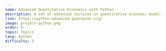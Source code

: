 ```yaml
---
name: Advanced Quantitative Economics with Python
description: A set of advanced lectures on quantitative economic modeling.
link: https://python-advanced.quantecon.org/
image: project-python.png
order: 9
topic: Topics
lang: python
difficulty: 3
---
```

